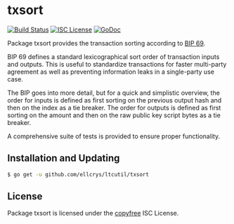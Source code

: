 # txsort

[![Build Status](http://img.shields.io/travis/ltcsuite/ltcutil.svg)](https://travis-ci.org/ltcsuite/ltcutil) [![ISC License](http://img.shields.io/badge/license-ISC-blue.svg)](http://copyfree.org)
[![GoDoc](http://img.shields.io/badge/godoc-reference-blue.svg)](http://godoc.org/github.com/ellcrys/ltcutil/txsort)

Package txsort provides the transaction sorting according to [BIP 69](https://github.com/litecoin/bips/blob/master/bip-0069.mediawiki).

BIP 69 defines a standard lexicographical sort order of transaction inputs and
outputs. This is useful to standardize transactions for faster multi-party
agreement as well as preventing information leaks in a single-party use case.

The BIP goes into more detail, but for a quick and simplistic overview, the
order for inputs is defined as first sorting on the previous output hash and
then on the index as a tie breaker. The order for outputs is defined as first
sorting on the amount and then on the raw public key script bytes as a tie
breaker.

A comprehensive suite of tests is provided to ensure proper functionality.

## Installation and Updating

```bash
$ go get -u github.com/ellcrys/ltcutil/txsort
```

## License

Package txsort is licensed under the [copyfree](http://copyfree.org) ISC
License.
